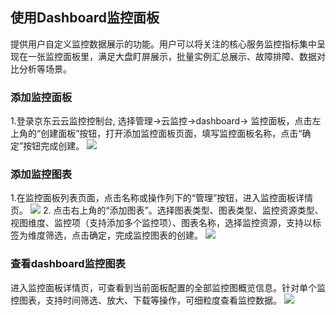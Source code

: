 ## 使用Dashboard监控面板
提供用户自定义监控数据展示的功能。用户可以将关注的核心服务监控指标集中呈现在一张监控面板里，满足大盘盯屏展示，批量实例汇总展示、故障排障、数据对比分析等场景。

### 添加监控面板
1.登录京东云云监控控制台, 选择管理->云监控->dashboard-> 监控面板，点击左上角的“创建面板”按钮，打开添加监控面板页面，填写监控面板名称，点击“确定”按钮完成创建。
![](https://raw.githubusercontent.com/jdcloudcom/cn/edit/image/Cloud-Monitor/zuijiashijian/%E6%9C%80%E4%BD%B3%E5%AE%9E%E8%B7%B51.1.png)
### 添加监控图表
1.在监控面板列表页面，点击名称或操作列下的“管理”按钮，进入监控面板详情页。
![](https://github.com/jdcloudcom/cn/blob/zhangwenjie30-patch-4/image/Cloud-Monitor/dashboard/%E7%9B%91%E6%8E%A7%E9%9D%A2%E6%9D%BF%E8%AF%A6%E6%83%85.png)
2. 点击右上角的“添加图表”。选择图表类型、图表类型、监控资源类型、视图维度、监控项（支持添加多个监控项）、图表名称，选择监控资源，支持以标签为维度筛选，点击确定，完成监控图表的创建。
![](https://raw.githubusercontent.com/jdcloudcom/cn/edit/image/Cloud-Monitor/zuijiashijian/%E6%9C%80%E4%BD%B3%E5%AE%9E%E8%B7%B51.2.png)
### 查看dashboard监控图表
进入监控面板详情页，可查看到当前面板配置的全部监控图概览信息。针对单个监控图表，支持时间筛选、放大、下载等操作，可细粒度查看监控数据。
![](https://raw.githubusercontent.com/jdcloudcom/cn/zhangwenjie30-patch-4/image/Cloud-Monitor/dashboard/%E6%9F%A5%E7%9C%8B%E7%9B%91%E6%8E%A7%E5%9B%BE%E8%A1%A8.png)

